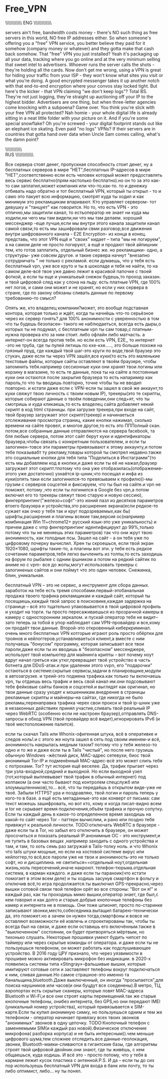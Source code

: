 # Free_VPN
\\\\\\\\\\\\\\\\\\\\\\\\
ENG
\\\\\\\\\\\\\\\\\\\\\\\\\

servers ain't free, bandwidth costs money - there's NO such thing as free servers in this world, NO free IP addresses either. So when someone's offering you a "free" VPN service, you better believe they paid for it somehow (company money or whatever) and they gotta make that cash back somehow. That "free" VPN you just installed? Yeah it's packaging up all your data, tracking where you go online and at the very minimum selling that sweet intel to advertisers. Whoever runs the server calls the shots - they're holding all the cards. Now don't get me wrong, using a VPN is great for hiding your traffic from your ISP - they won't know what sites you visit or what you're doing. A good encrypted messenger takes it up another notch with that end-to-end encryption where your convos stay locked tight. But here's the kicker - that VPN claiming "we don't keep logs"? Total BS. They're not just logging, they're straight up auctioning off your IP to the highest bidder. Advertisers are one thing, but when three-letter agencies come knocking with a subpoena? Game over. You think you're slick with your free VPN all protected? Nah homie - your whole digital life is already sitting in a neat little folder with your picture on it. And if you're some special snowflake? Oh you're screwed - your digital footprint stands out like an elephant ice skating. Even paid "no logs" VPNs? If their servers are in countries that gotta hand over data when Uncle Sam comes calling, what's the damn point?

\\\\\\\\\\\\\\\\\\\\\\\\\
RUS
\\\\\\\\\\\\\\\\\\\\\\\\\


Все сервера стоят денег, пропускная способность стоит денег, ну а бесплатных серверов в мире "НЕТ",бесплатных IP-адресов в мире "НЕТ",соответственно если есть человек который может предоставлять  весь сервис бесплатно(прям настолько бесплатно).но он то за это как-то сам заплатил,может компания или что-то,как-то. то  и денежку отбивать надо обратно и тот бесплатный  VPN, который ты открыл - то и само это пакует всю информацию, смотрят куда ты ходил и как минимум это рекламщикам впаривают. Кто управляет сервером- тот девушку и "танцует" как говорится. Но то, что есть VPN - это отлично,мы защитили канал, то естьоператор не знает ни куда мы ходили,ни чего мы там видели,ни что мы там делаем. хороший мессенджер -еще лучше,если мы внутри этого канала защитили канал самой связи,то есть мы зашифровали свми разговор,все движения внутри шифрованного канала - Е2Е Encryption- из конца в конец.
представь, что этот VPN ещё и "своих" кидает – типа "мы не логируем", а на самом деле не просто логируют, а ещё и продают твой айпишник тем, кто готов заплатить, отдельный бизнес же.
но рекламщики- одно, а структуры- уже совсем другое. и такие сервера начнут "внезапно сотрудничать " не только с рекламой. если думаешь, что у тебя есть бесплатный vpn, уже все круто и ты в шоколаде и тебя не найти, то на самом деле-всё твое уже давно лежит в красивой папочке с твоей фоткой, а если ты еще и уникальеый снежок будешь,то проход заказан. и твой цифровой след как у слона на льду.  есть платные  VPN, где 100% нет логов,  и сами они может и не хранят, но если у них сервера в стране, где по закону обязаны сливать данные по первому требованию–то смысл?



Опять же, кто владелец компании?может, это вообще подставная контора, которая только и ждёт, когда ты начнёшь что-то серьёзное через их сервер гонять?
для 100% анонимности с уверенностью в том что ты будешь безопасен- такого не наблюдаеться, всегда есть дыры,о которых ты не подумал, с бесплатным vpn ты сам товар,с платным- нужна проверка кто за ним стоит. либо офлайн либо матчасть. а интернет-он всегда против тебя.
но если есть VPN, E2E,, то интернет -это не труба, где ты пулей летишь по кхе-кхе....., это больше похоже на грязный пруд, где каждый твой шаг-это круги по воде,твой браузер это стукач, даже если ты через VPN зашёл,все куки(то есть это маленькие текстовые файлы, которые сайты оставляют в твоём браузере, чтобы запомнить тебя.например сессионные куки они хранят твои логины или корзину в магазине, то есть те данные, пока ты на сайте а постоянные куки они остаются после закрытия браузера то есть напаример как пароль,то что ты вводишь повторно, точне чтобы ты не вводил повторно. и кстати даже если с VPN-если ты зашел в свой же аккаунт,то куки свяжут твою личность с твоим новым IP), трекеры(это те скрипты, которые собирают данные о твоём поведении,они след+ят, что ты смотришь и куда кликаешь,то есть владелец сайта добавляет некий скрипт в код html страницы. при загрузке трекера,при входе на сайт, твой браузер загружает этот скрипт(трекер) и начинаеться отслеживание просмотра страниц, какие кнопки нажимал, сколько времени на сайте провел, и многое другое,то есть это ПППолный скан. потом,все собранные данные отправляются на сервера facebook, та бля любые сервера, потом этот сайт берут куки  и идентификаторы браузера,чтобы связать с конкретным пользователем, и если ты залогинен-товсе эти параметры привязывают к этому аккаунту,и потом тебе показывабт ту рекламу,товары которой ты смотрел недавно.также это социальные кнопки для тебя типа "Поделиться в Инстаграмм"(то есть мы добавляем код в  кнопки,и даже если ты её не нажал,браузер загружает этот скрипт.тпотому что она  уже отобразилась(отображение-этого уже достаточно) узнаётся ip-шник,что посещал и инфа из куки(опять таки если залогинился-то превязываем к профилю))-мы грузим с серверов соцсетей и фиксируем, что ты был на сайте.и vpn  не поможет, потому ,что если ты логинился в Google без vpn,а потом включил его то трекеры свяжут твою старую и новую сессию), фингерпринтинг("железо+софт"-это ихний пазл из десятков параметров втоего браузера и устройства,это расширение экрана(если редкое-то сужает как очко у тебя так и круг подозреваемых,как бы) шрифты,расширения и плагины всякие там,версия ос(например комбинация Win 11+chrome12+ русский язык-это уже уникальность) и причем даже с vmp фингерпринтинг идентифицирукт до 99%,только потому что ты не меняешь этих параметров) так что они жрут твою анонимность, как голодные псы. Зашел на сайт - а он тебя уже по цифровому почерку вычислил. Хрен ты скроешься, если твой экран 1920×1080, шрифты такие-то, а плагины вот эти. у тебя есть редкое сочетание параметров,тебя легко вычленить из толпы,то есть заходишь на форум по рыбалке с одним ipшником а потом на редкий сайтик по аниме но с vpm- все до жопы,могут использовать трекеры с залогиненых сайтов и они поймут что это один человек. Снежинка, блин, уникальная.

бесплатный VPN – это не сервис, а инструмент для сбора данных. заработок на тебе  есть тремя способами.первый-этобанальная продажа твоего трафика рекламщикам и каждый сайт, который ты посещаешь,каждый твой запрос в поисковике,каждая задержка на странице – всё это тщательно упаковывается в твой цифровой профиль и уходит на торги. ты просто пересаживаешься из прозрачной камеры в камеру с односторонним зеркалом. и пускай оператор тебя не видит–зато теперь за тобой в упор наблюдает сам VPN-провайдер и все,кому он продаёт твои данные.
Второй-это откровенный киберкриминал. очень много бесплатных VPN котгорые играют роль просто обёртки для троянов и кейлоггеров.устанавливаеться клиент,а вместе с ним получаешь "бонусом" программу, которая записывает все твои пароли,даже если ты их вводишь в "безопасном" мессенджере, использует твой компьютер для майнинга крипты – вот почему ноут вдруг начал греться как утюг,превращает твоё устройство в часть ботнета для DDoS-атак.и при удалении этого vvpn, его "подарочки" остаються в системе:скрытые сервисы,задачи в планировщике,модули в автозагрузке. и треий-это подмена трафика.как только ты включаешь vpn, ты отдаешь весь трафик  и весь свой канал им.они подсовывают тебе фейковые сайты банков и соцсетей.и выглядят  как оригинал, но твои данные сразу уходят к мошенникам.внедрение в страницы рекламные скрипты и майнеры–на сайтах, где никогда не было рекламы,перенаправка трафика черех свои прокси и твой ip-шник уже в незаконных действиях принял участие,сливать твой реальный IP через WebRTC (особенно если не настроен браузер),отправлять DNS-запросы в обход VPN (твой провайдер всё видит),игнорировать IPv6 (и твоё местоположение палится).

если ты скачал Tails или Whonix-офигенная штука, всё в оперативке и следов ноль!.и с этого же ноута зашел в сеть под своим именем-и всё, анонимность накрылась медным тазом? потому что у тебя железо-то одно и то же и даже если ты в Tails "чистый", но после него грузишь обычную Windows -жёсткий диск, MAC-адрес сетевухи, биос твой анонимный Tor-IP и  подменённый MAC-адрес-всё это может слить тебя с потрохами.
Tor? тут история ещё веселее. Да, трафик прыгает через три узла-входной,средний и выходной. Но если выходной узел (тот,который выплевывает твой трафик в обычный интернет) под колпаком (а они часто бывают под контролем спецслужб или злоумышленников),то... всё, что ты передаёшь в открытом виде-уже не твоё. Забыли HTTPS? ура и поздравляю, твой логин и пароль теперь у кого-то в базе. а ещё есть метаданные-это как конверт от письма: сам текст можешь зашифровать, но вот кто, кому и когда писал-видно всем и tor не скрывает время подключения,объём трафика и прочую сопутку. Если ты каждый день в какое-то определенное время заходишь на какой-то сайт через Tor - паттерн вычислим, и рано или поздно тебя привяжут к реальной личности. TODO:отключать WebRTC в браузере - даже если ты в Tor, но забыл его отключить в браузере, он может просочиться и показать реальный IP.анонимные ОС - это инструмент,и не тупить в базовых вещах ,например заходить с одного устройства и там, и там, то хоть семь раз загружай в Tails-толку ноль.
и что Whonix что tails штуки мощные, но если на хостовой системе вирус или кейлоггер,то всё,все пароли уже не твои и анонимность-это не только софт, но и дисциплина. 
не светиться==отдельный ноут,отдельная жизнь,ноль пересечений,иначе накроют.
телефон-тюрьма.отдельная система, в карман каждого. и даже если ты параноик(что кстати помогает в этом всем деле) и ты ходишь засунув смартфон в фольгу и отключив всё,то игра продолжается.ты выключил GPS-прекрасно,через вышки сотовой связи твой телефон орёт во все стороны: "Вот он я!" и каждый раз, как ты проходишь мимо вышки,оператор знает, где был,с кем говорил и как долго и старые добрые кнопочные телефоны без камер и интернета не в помощь. Они тоже шпионят, просто по-старинке записывают звонки,место,собеседника.вытащил батарею-технически да, это поможет.но а зачем он нужен тогда,смартфоны и вовсе не оставляют возможности её извлечь и спроектированы так, чтобы ты всегда был на связи, и даже если оставишь его включённым.также в "выключенном" состоянии, он будет притворяться мёртвым, но тихонько слушать. Некоторые прошивки умеют будить чипсет по таймеру или через скрытые команды от оператора.
и даже если ты не пользуешься телефоном, он может работать как подслушивающее устройство.
В 2016 году ЦРУ признало, что через уязвимости в прошивке можно активировать микрофон без индикации.
в 2020-х появились системы типа «Stingray»-фальшивые вышки, которые имитируют сотовые сети и заставляют телефоны вокруг подключаться к ним, сливая данные.Но самое страшное-это именно та банальщина,bluetooth.Даже выключенный, он иногда "просыпается",для поиска наушников или часов(и они буцдут все соеденены).В метро, ТЦ, аэропортах есть скрытые сканеры, которые ловят MAC-адреса Bluetooth и Wi-Fi,и все они  строят карты перемещений.так же старые кнопочные телефоны, онибез интернета, без GPS,но они передают IMEI (уникальный номер устройства), который привязывается к SIM-карте.Если ты купил анонимную симку, но пользуешься одним и тем же телефоном - оператор начинает привязку всех твоих звонков "анонимных" звонков в одну цепочку.
TODO:Кнопочный телефон с заменяемыми SIM(и каждый раз новой).Физическое отключение микрофона( разборка корпуса) и не быть интересным)).чем меньше цифрового шума,тем сложнее отследить.все данные-геолокация, звонки, Bluetooth-маяки-сливаются в гигантские базы, где алгоритмы строят твой цифровой двойник.они знают, где ты живёшь, с кем общаешься, куда ходишь. И всё это - просто потому, что у тебя в кармане лежит кусок пластика с антенной.P.S. И да – если ты до сих пор используешь бесплатный VPN для входа в банк или почту, то ты либо оптимист, либо... 
ну ты понял.
     